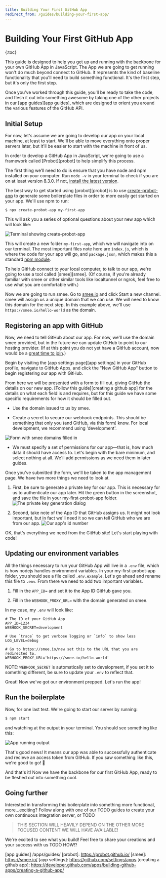 ```yaml
---
title: Building Your First GitHub App
redirect_from: /guides/building-your-first-app/
---
```


# Building Your First GitHub App

{:toc}

This guide is designed to help you get up and running with the backbone for your own GitHub App in JavaScript. The App we are going to get running won't
do much beyond connect to GitHub. It represents the kind of baseline functionality that you'll need to build something functional. It's the
first step, but it's only the first step.

Once you've worked through this guide, you'll be ready to take the code, and flesh it out into something awesome by taking one of the other
projects in our [app guides][app guides], which are designed to orient you around the various features of the GitHub API.

## Initial Setup

For now, let's assume we are going to develop our app on your local machine, at least to start. We'll be able to move everything onto proper
servers later, but it'll be easier to start with the machine in front of us.

In order to develop a GitHub App in JavaScript, we're going to use a framework called [Probot][probot] to help simplify this process.

The first thing we'll need to do is ensure that you have node and npm installed on your computer.
Run `node -v` in your terminal to check if you are on at least version 8.3.0. If not, [install the latest version](https://nodejs.org/).

The best way to get started using [probot][probot] is to use [create-probot-app](https://github.com/probot/create-probot-app) to generate some boilerplate
files in order to more easily get started on your app. We'll use npm to run:

`$ npx create-probot-app my-first-app`

This will ask you a series of optional questions about your new app which will look like:

![Terminal showing create-probot-app](images/create-probot-app.png)

This will create a new folder `my-first-app`, which we will navigate into on our terminal.
The most important files note here are `index.js`, which is where the code for your app will go, and `package.json`,
which makes this a standard [npm module](https://docs.npmjs.com/files/package.json).

To help GitHub connect to your local computer, to talk to our app, we're going to use a tool called [smee][smee].
(Of course, if you're already familiar with smee or other similar tools like localtunnel or ngrok, feel free to use what you are comfortable with.)

Now we are going to run smee. Go to [smee.io](https://smee.io) and click Start a new channel. smee will assign us a
unique domain that we can use. We will
need to know this domain for the next step. In this example above, we'll use `https://smee.io/hello-world` as the domain.

## Registering an app with GitHub

Now, we need to tell GitHub about our app. For now, we'll use the domain smee provided, but in the future we can update GitHub to point to
our hosting provider. (If at this point you do not yet have a GitHub account, now would be a [great time to join](https://github.com/join).)

Begin by visiting the [app settings page][app settings] in your GitHub profile, navigate to GitHub Apps,
and click the "New GitHub App" button to begin registering our app with GitHub.

From here we will be presented with a form to fill out, giving GitHub the details on our new app.
[Follow this guide][creating a github app] for the details on what each field is and requires, but for this guide we have some specific
requirements for how it should be filled out.

* Use the domain issued to us by smee.

* Create a secret to secure our webhook endpoints. This should be something that only you (and GitHub, via this form) know.
For local development, we recommend using 'development'.

![Form with smee domains filled in](images/new-app-form.png)

* We must specify a set of permissions for our app—that is, how much data it should have access to. Let's begin with the bare minimum, and
select nothing at all. We'll add permissions as we need them in later guides.

Once you've submitted the form, we'll be taken to the app management page. We have two more things we need to look at.

1. First, be sure to generate a private key for our app. This is necessary for us to authenticate our app later. Hit the green button in
the screenshot, and save the file in your my-first-probot-app folder.
![The private key generation dialog](images/private%20key.png)

2. Second, take note of the App ID that GitHub assigns us. It might not look important, but in fact we'll need it so we can tell GitHub who
we are from our app.
![Our app's id number](images/app%20id.png)

OK, that's everything we need from the GitHub site! Let's start playing with code!

## Updating our environment variables

All the things necessary to run your GitHub App will live in a `.env` file, which is how nodejs handles environment variables. In your my-first-probot-app folder, you should see a file called `.env.example`. Let's go ahead and rename this file to `.env`. From there we need to add two important variables.

1. Fill in the `APP_ID=` and set it to the App ID GitHub gave you.

2. Fill in the `WEBHOOK_PROXY_URL=` with the domain generated on smee.

In my case, my `.env` will look like:
```env
# The ID of your GitHub App
APP_ID=1234
WEBHOOK_SECRET=development

# Use `trace` to get verbose logging or `info` to show less
LOG_LEVEL=debug

# Go to https://smee.io/new set this to the URL that you are redirected to.
WEBHOOK_PROXY_URL='https://smee.io/hello-world'
```

NOTE: `WEBHOOK_SECRET` is automatically set to development, if you set it to something different, be sure to update your `.env` to reflect that.

Great! Now we've got our environment prepped. Let's run the app!

## Run the boilerplate

Now, for one last test. We're going to start our server by running:
```bash
$ npm start
```
 and watching at the output in your terminal. You should see something like this:

![App running output](images/app-running.png)

That's good news! It means our app was able to successfully authenticate and recieve an access token from GitHub. If you saw something like this,
we're good to go! 🙌


And that's it! Now we have the backbone for our first GitHub App, ready to be fleshed out into something cool.

## Going further

Interested in transforming this boilerplate into something more functional, more…exciting? Follow along with one of
our TODO guides to create your own continuous integration server, or TODO

> THIS SECTION WILL HEAVILY DEPEND ON THE OTHER MORE FOCUSED CONTENT WE WILL HAVE AVAILABLE!

We're excited to see what you build! Feel free to share your creations and your success with us TODO HOW!?

[app guides] /apps/guides/
[probot]: https://probot.github.io/
[smee]: https://smee.io/
[app settings]: https://github.com/settings/apps
[creating a github app]: https://developer.github.com/apps/building-github-apps/creating-a-github-app/
